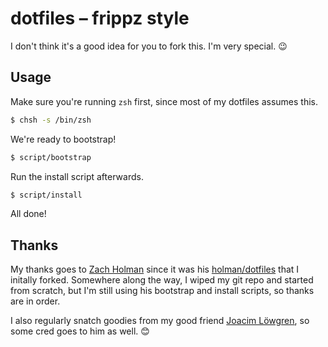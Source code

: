 # dotfiles – frippz style

I don't think it's a good idea for you to fork this. I'm very special. 😉

## Usage

Make sure you're running `zsh` first, since most of my dotfiles assumes this.

```zsh
$ chsh -s /bin/zsh
```

We're ready to bootstrap!

```zsh
$ script/bootstrap
```

Run the install script afterwards.

```zsh
$ script/install
```

All done!

## Thanks

My thanks goes to [Zach Holman](https://github.com/holman) since it was his [holman/dotfiles](https://github.com/holman/dotfiles) that I initally forked. Somewhere along the way, I wiped my git repo and started from scratch, but I'm still using his bootstrap and install scripts, so thanks are in order.

I also regularly snatch goodies from my good friend [Joacim Löwgren](https://github.com/jlowgren), so some cred goes to him as well. 😊

